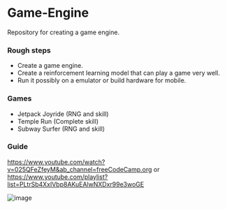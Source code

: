 # Game-Engine
Repository for creating a game engine.


### Rough steps
- Create a game engine.
- Create a reinforcement learning model that can play a game very well.
- Run it possibly on a emulator or build hardware for mobile.


### Games
- Jetpack Joyride (RNG and skill)
- Temple Run (Complete skill)
- Subway Surfer (RNG and skill)

### Guide
https://www.youtube.com/watch?v=025QFeZfeyM&ab_channel=freeCodeCamp.org
or
https://www.youtube.com/playlist?list=PLtrSb4XxIVbp8AKuEAlwNXDxr99e3woGE


![image](https://user-images.githubusercontent.com/82429042/172266570-5cc772ce-a021-47ab-9add-a6b594cbff86.png)
